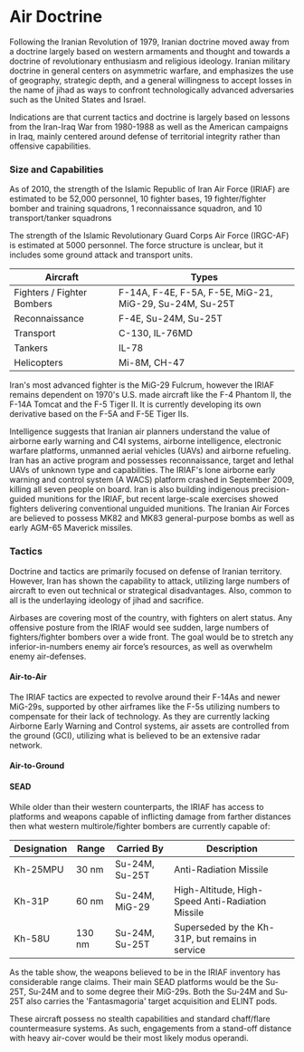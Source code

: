 # Air Doctrine

Following the Iranian Revolution of 1979, Iranian doctrine moved away from a doctrine largely based on western armaments and thought and towards a doctrine of revolutionary enthusiasm and religious ideology. Iranian military doctrine in general centers on asymmetric warfare, and emphasizes the use of geography, strategic depth, and a general willingness to accept losses in the name of jihad as ways to confront technologically advanced adversaries such as the United States and Israel.

Indications are that current tactics and doctrine is largely based on lessons from the Iran-Iraq War from 1980-1988 as well as the American campaigns in Iraq, mainly centered around defense of territorial integrity rather than offensive capabilities.

### Size and Capabilities

<!-- TODO: Align the numbers with the numbers in Enemy.MD  -->
As of 2010, the strength of the Islamic Republic of Iran Air Force (IRIAF) are estimated to be 52,000 personnel, 10 fighter bases, 19 fighter/fighter bomber and training squadrons, 1 reconnaissance squadron, and 10 transport/tanker squadrons

The strength of the Islamic Revolutionary Guard Corps Air Force (IRGC-AF) is estimated at 5000 personnel. The force structure is unclear, but it includes some ground attack and transport units.

| Aircraft                   | Types                                                   |
| -------------------------- | ------------------------------------------------------- |
| Fighters / Fighter Bombers | F-14A, F-4E, F-5A, F-5E, MiG-21, MiG-29, Su-24M, Su-25T |
| Reconnaissance             | F-4E, Su-24M, Su-25T                                    |
| Transport                  | C-130, IL-76MD                                          |
| Tankers                    | IL-78                                                   |
| Helicopters                | Mi-8M, CH-47                                            |

Iran's most advanced fighter is the MiG-29 Fulcrum, however the IRIAF remains dependent on 1970's U.S. made aircraft like the F-4 Phantom II, the F-14A Tomcat and the F-5 Tiger II. It is currently developing its own derivative based on the F-5A and F-5E Tiger IIs.

Intelligence suggests that Iranian air planners understand the value of airborne early warning and C4I systems, airborne intelligence, electronic warfare platforms, unmanned aerial vehicles (UAVs) and airborne refueling. Iran has an active program and possesses reconnaissance, target and lethal UAVs of unknown type and capabilities. The IRIAF's lone airborne early warning and control system (A WACS) platform crashed in September 2009, killing all seven people on board. Iran is also building indigenous precision-guided munitions for the IRIAF, but recent large-scale exercises showed fighters delivering conventional unguided munitions. The Iranian Air Forces are believed to possess MK82 and MK83 general-purpose bombs as well as early AGM-65 Maverick missiles.

### Tactics
Doctrine and tactics are primarily focused on defense of Iranian territory. However, Iran has shown the capability to attack, utilizing large numbers of aircraft to even out technical or strategical disadvantages. Also, common to all is the underlaying ideology of jihad and sacrifice.

Airbases are covering most of the country, with fighters on alert status. Any offensive posture from the IRIAF would see sudden, large numbers of fighters/fighter bombers over a wide front. The goal would be to stretch any inferior-in-numbers enemy air force’s resources, as well as overwhelm enemy air-defenses.

#### Air-to-Air
The IRIAF tactics are expected to revolve around their F-14As and newer MiG-29s, supported by other airframes like the F-5s utilizing numbers to compensate for their lack of technology. As they are currently lacking Airborne Early Warning and Control systems, air assets are controlled from the ground (GCI), utilizing what is believed to be an extensive radar network.

#### Air-to-Ground
<!-- TODO: Air-to-Ground Tactics -->

#### SEAD
While older than their western counterparts, the IRIAF has access to platforms and weapons capable of inflicting damage from farther distances then what western multirole/fighter bombers are currently capable of:

| Designation | Range  | Carried By     | Description                                      |
| ----------- | ------ | -------------- | ------------------------------------------------ |
| Kh-25MPU    | 30 nm  | Su-24M, Su-25T | Anti-Radiation Missile                           |
| Kh-31P      | 60 nm  | Su-24M, MiG-29 | High-Altitude, High-Speed Anti-Radiation Missile |
| Kh-58U      | 130 nm | Su-24M, Su-25T | Superseded by the Kh-31P, but remains in service |

As the table show, the weapons believed to be in the IRIAF inventory has considerable range claims. Their main SEAD platforms would be the Su-25T, Su-24M and to some degree their MiG-29s. Both the Su-24M and Su-25T also carries the 'Fantasmagoria' target acquisition and ELINT pods.

These aircraft possess no stealth capabilities and standard chaff/flare countermeasure systems. As such, engagements from a stand-off distance with heavy air-cover would be their most likely modus operandi.